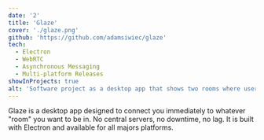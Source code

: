 ```yaml
---
date: '2'
title: 'Glaze'
cover: './glaze.png'
github: 'https://github.com/adamsiwiec/glaze'
tech:
  - Electron
  - WebRTC
  - Asynchronous Messaging
  - Multi-platform Releases
showInProjects: true
alt: 'Software project as a desktop app that shows two rooms where users can collaborate'
---
```


Glaze is a desktop app designed to connect you immediately to whatever "room" you want to be in. No central servers, no downtime, no lag. It is built with Electron and available for all majors platforms.
